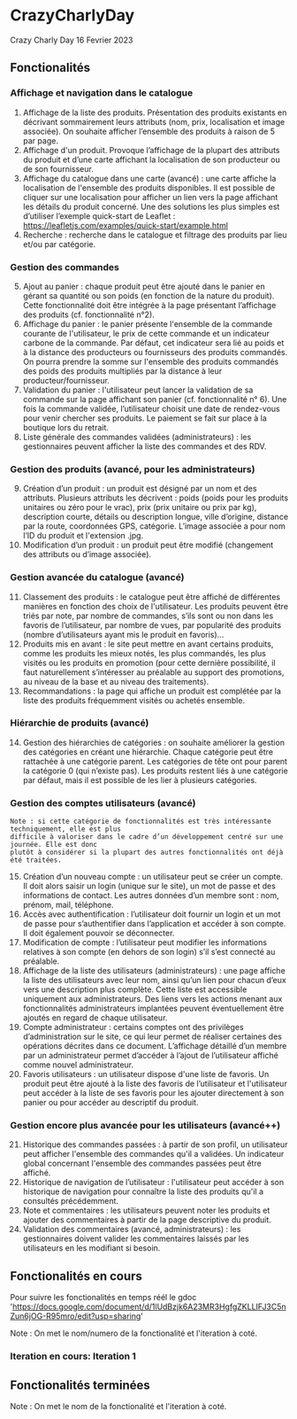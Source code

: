 # CrazyCharlyDay
Crazy Charly Day 16 Fevrier 2023
## Fonctionalités
### Affichage et navigation dans le catalogue
1. Affichage de la liste des produits. Présentation des produits existants en décrivant
   sommairement leurs attributs (nom, prix, localisation et image associée). On souhaite
   afficher l’ensemble des produits à raison de 5 par page.
2. Affichage d'un produit. Provoque l’affichage de la plupart des attributs du produit et d’une
   carte affichant la localisation de son producteur ou de son fournisseur.
3. Affichage du catalogue dans une carte (avancé) : une carte affiche la localisation de
   l'ensemble des produits disponibles. Il est possible de cliquer sur une localisation pour
   afficher un lien vers la page affichant les détails du produit concerné. Une des solutions les
   plus simples est d’utiliser l’exemple quick-start de Leaflet :
   https://leafletjs.com/examples/quick-start/example.html
4. Recherche : recherche dans le catalogue et filtrage des produits par lieu et/ou par
   catégorie.
### Gestion des commandes
5. Ajout au panier : chaque produit peut être ajouté dans le panier en gérant sa quantité ou
   son poids (en fonction de la nature du produit). Cette fonctionnalité doit être intégrée à la
   page présentant l’affichage des produits (cf. fonctionnalité n°2).
6. Affichage du panier : le panier présente l'ensemble de la commande courante de
   l'utilisateur, le prix de cette commande et un indicateur carbone de la commande. Par défaut,
   cet indicateur sera lié au poids et à la distance des producteurs ou fournisseurs des produits
   commandés. On pourra prendre la somme sur l'ensemble des produits commandés des
   poids des produits multipliés par la distance à leur producteur/fournisseur.
7. Validation du panier : l'utilisateur peut lancer la validation de sa commande sur la page
   affichant son panier (cf. fonctionnalité n° 6). Une fois la commande validée, l’utilisateur
   choisit une date de rendez-vous pour venir chercher ses produits. Le paiement se fait sur
   place à la boutique lors du retrait.
8. Liste générale des commandes validées (administrateurs) : les gestionnaires peuvent
   afficher la liste des commandes et des RDV.

### Gestion des produits (avancé, pour les administrateurs)
9. Création d’un produit : un produit est désigné par un nom et des attributs. Plusieurs
   attributs les décrivent : poids (poids pour les produits unitaires ou zéro pour le vrac), prix
   (prix unitaire ou prix par kg), description courte, détails ou description longue, ville d’origine,
   distance par la route, coordonnées GPS, catégorie. L’image associée a pour nom l’ID du
   produit et l'extension .jpg.
10. Modification d’un produit : un produit peut être modifié (changement des attributs ou
    d’image associée).
### Gestion avancée du catalogue (avancé)
11. Classement des produits : le catalogue peut être affiché de différentes manières en
    fonction des choix de l'utilisateur. Les produits peuvent être triés par note, par nombre de
    commandes, s’ils sont ou non dans les favoris de l’utilisateur, par nombre de vues, par
    popularité des produits (nombre d’utilisateurs ayant mis le produit en favoris)...
12. Produits mis en avant : le site peut mettre en avant certains produits, comme les produits
    les mieux notés, les plus commandés, les plus visités ou les produits en promotion (pour
    cette dernière possibilité, il faut naturellement s’intéresser au préalable au support des
    promotions, au niveau de la base et au niveau des traitements).
13. Recommandations : la page qui affiche un produit est complétée par la liste des produits
    fréquemment visités ou achetés ensemble. 
### Hiérarchie de produits (avancé)
14. Gestion des hiérarchies de catégories : on souhaite améliorer la gestion des catégories
    en créant une hiérarchie. Chaque catégorie peut être rattachée à une catégorie parent. Les
    catégories de tête ont pour parent la catégorie 0 (qui n’existe pas). Les produits restent liés
    à une catégorie par défaut, mais il est possible de les lier à plusieurs catégories.
### Gestion des comptes utilisateurs (avancé)
    Note : si cette catégorie de fonctionnalités est très intéressante techniquement, elle est plus
    difficile à valoriser dans le cadre d’un développement centré sur une journée. Elle est donc
    plutôt à considérer si la plupart des autres fonctionnalités ont déjà été traitées.
15. Création d’un nouveau compte : un utilisateur peut se créer un compte. Il doit alors saisir
    un login (unique sur le site), un mot de passe et des informations de contact. Les autres
    données d’un membre sont : nom, prénom, mail, téléphone.
16. Accès avec authentification : l’utilisateur doit fournir un login et un mot de passe pour
    s’authentifier dans l’application et accéder à son compte. Il doit également pouvoir se
    déconnecter.
17. Modification de compte : l’utilisateur peut modifier les informations relatives à son
    compte (en dehors de son login) s’il s’est connecté au préalable.
18. Affichage de la liste des utilisateurs (administrateurs) : une page affiche la liste des
    utilisateurs avec leur nom, ainsi qu’un lien pour chacun d’eux vers une description plus
    complète. Cette liste est accessible uniquement aux administrateurs. Des liens vers les
    actions menant aux fonctionnalités administrateurs implantées peuvent éventuellement être
    ajoutés en regard de chaque utilisateur.
19. Compte administrateur : certains comptes ont des privilèges d’administration sur le site,
    ce qui leur permet de réaliser certaines des opérations décrites dans ce document.
    L’affichage détaillé d’un membre par un administrateur permet d’accéder à l’ajout de
    l’utilisateur affiché comme nouvel administrateur.
20. Favoris utilisateurs : un utilisateur dispose d'une liste de favoris. Un produit peut être
    ajouté à la liste des favoris de l’utilisateur et l'utilisateur peut accéder à la liste de ses favoris
    pour les ajouter directement à son panier ou pour accéder au descriptif du produit.
### Gestion encore plus avancée pour les utilisateurs (avancé++)
21. Historique des commandes passées : à partir de son profil, un utilisateur peut afficher
    l'ensemble des commandes qu'il a validées. Un indicateur global concernant l'ensemble des
    commandes passées peut être affiché.
22. Historique de navigation de l’utilisateur : l'utilisateur peut accéder à son historique de
    navigation pour connaître la liste des produits qu'il a consultés précédemment.
23. Note et commentaires : les utilisateurs peuvent noter les produits et ajouter des
    commentaires à partir de la page descriptive du produit.
24. Validation des commentaires (avancé, administrateurs) : les gestionnaires doivent valider
    les commentaires laissés par les utilisateurs en les modifiant si besoin.


## Fonctionalités en cours
Pour suivre les fonctionalités en temps réél le gdoc
'https://docs.google.com/document/d/1lUdBzjk6A23MR3HgfgZKLLIFJ3C5nZun6jOG-R95mro/edit?usp=sharing'

Note : On met le nom/numero de la fonctionalité et l'iteration à coté.
### Iteration en cours: Iteration 1


## Fonctionalités terminées
Note : On met le nom de la fonctionalité et l'iteration à coté.

